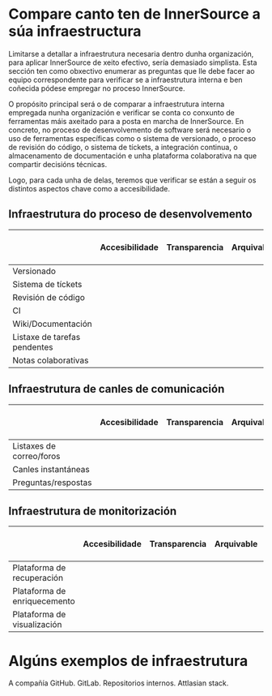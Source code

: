 # Compare canto ten de InnerSource a súa infraestructura

Limitarse a detallar a infraestrutura necesaria dentro dunha organización, para aplicar InnerSource de xeito efectivo, sería demasiado simplista. Esta sección ten como obxectivo enumerar as preguntas que lle debe facer ao equipo correspondente para verificar se a infraestrutura interna e ben coñecida pódese empregar no proceso InnerSource.

O propósito principal será o de comparar a infraestrutura interna empregada nunha organización e verificar se conta co conxunto de ferramentas máis axeitado para a posta en marcha de InnerSource. En concreto, no proceso de desenvolvemento de software será necesario o uso de ferramentas específicas como o sistema de versionado, o proceso de revisión do código, o sistema de tíckets, a integración continua, o almacenamento de documentación e unha plataforma colaborativa na que compartir decisións técnicas.

Logo, para cada unha de delas, teremos que verificar se están a seguir os distintos aspectos chave  como a accesibilidade.

## Infraestrutura do proceso de desenvolvemento

|                     | Accesibilidade | Transparencia | Arquivable | Localizable | Fácil de minar | Dereitos de acceso |
 |---------------------|----------|--------------|------------|------------|------------|---------------|
 | Versionado          |          |              |            |            |            |               |
 | Sistema de tíckets    |          |              |            |            |            |               |
 | Revisión de código         |          |              |            |            |            |               |
 | CI                  |          |              |            |            |            |               |
 | Wiki/Documentación  |          |              |            |            |            |               |
 | Listaxe de tarefas pendentes           |          |              |            |            |            |               |
 | Notas colaborativas |          |              |            |            |            |               ||

## Infraestrutura de canles de comunicación

|                     | Accesibilidade | Transparencia | Arquivable | Localizable | Fácil de minar | Dereitos de acceso |
 |---------------------|----------|--------------|------------|------------|------------|---------------|
 | Listaxes de correo/foros|          |              |            |            |            |               |
 | Canles instantáneas    |          |              |            |            |            |               |
 | Preguntas/respostas   |          |              |            |            |            |               ||

## Infraestrutura de monitorización

 |                         | Accesibilidade | Transparencia | Arquivable | Localizable | Fácil de minar | Dereitos de acceso |
 |-------------------------|----------|--------------|------------|------------|------------|---------------|
 | Plataforma de recuperación      |          |              |            |            |            |               |
 | Plataforma de enriquecemento     |          |              |            |            |            |               |
 | Plataforma de visualización  |          |              |            |            |            |               ||

# Algúns exemplos de infraestrutura

A compañía GitHub.
GitLab.
Repositorios internos.
Attlasian stack.
